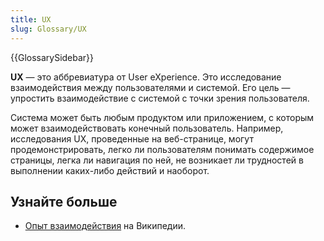 ```yaml
---
title: UX
slug: Glossary/UX
---
```


{{GlossarySidebar}}

**UX** — это аббревиатура от User eXperience. Это исследование взаимодействия между пользователями и системой. Его цель — упростить взаимодействие с системой с точки зрения пользователя.

Система может быть любым продуктом или приложением, с которым может взаимодействовать конечный пользователь. Например, исследования UX, проведенные на веб-странице, могут продемонстрировать, легко ли пользователям понимать содержимое страницы, легка ли навигация по ней, не возникает ли трудностей в выполнении каких-либо действий и наоборот.

## Узнайте больше

- [Опыт взаимодействия](https://ru.wikipedia.org/wiki/%D0%9E%D0%BF%D1%8B%D1%82_%D0%B2%D0%B7%D0%B0%D0%B8%D0%BC%D0%BE%D0%B4%D0%B5%D0%B9%D1%81%D1%82%D0%B2%D0%B8%D1%8F) на Википедии.
